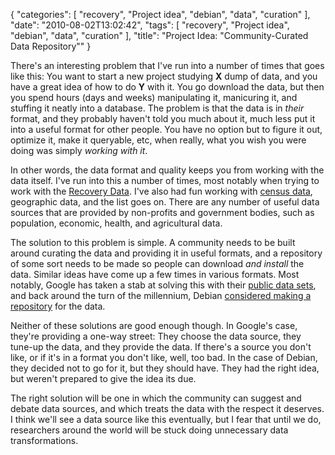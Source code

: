 {
    "categories": [
        "recovery", 
        "Project idea", 
        "debian", 
        "data", 
        "curation"
    ], 
    "date": "2010-08-02T13:02:42", 
    "tags": [
        "recovery", 
        "Project idea", 
        "debian", 
        "data", 
        "curation"
    ], 
    "title": "Project Idea: \"Community-Curated Data Repository\""
}

There's an interesting problem that I've run into a number of times that goes like this: You want to start a new project studying <strong>X</strong> dump of data, and you have a great idea of how to do <strong>Y</strong> with it. You go download the data, but then you spend hours (days and weeks) manipulating it, manicuring it, and stuffing it neatly into a database. The problem is that the data is in <em>their</em> format, and they probably haven't told you much about it, much less put it into a useful format for other people. You have no option but to figure it out, optimize it, make it queryable, etc, when really, what you wish you were doing was simply <em>working with it</em>.

In other words, the data format and quality keeps you from working with the data itself. I've run into this a number of times, most notably when trying to work with the <a href="http://www.recovery.gov/FAQ/Pages/DownLoadCenter.aspx" target="_blank">Recovery Data</a>. I've also had fun working with <a href="http://census.gov" target="_blank">census data</a>, geographic data, and the list goes on. There are any number of useful data sources that are provided by non-profits and government bodies, such as population, economic, health, and agricultural data.

The solution to this problem is simple. A community needs to be built around curating the data and providing it in useful formats, and a repository of some sort needs to be made so people can download <em>and install</em> the data. Similar ideas have come up a few times in various formats. Most notably, Google has taken a stab at solving this with their <a href="http://www.google.com/publicdata/home" target="_blank">public data sets</a>, and back around the turn of the millennium, Debian <a href="http://bugs.debian.org/cgi-bin/bugreport.cgi?bug=38902" target="_blank">considered making a repository</a> for the data.

Neither of these solutions are good enough though. In Google's case, they're providing a one-way street: They choose the data source, they tune-up the data, and they provide the data. If there's a source you don't like, or if it's in a format you don't like, well, too bad. In the case of Debian, they decided not to go for it, but they should have. They had the right idea, but weren't prepared to give the idea its due.

The right solution will be one in which the community can suggest and debate data sources, and which treats the data with the respect it deserves. I think we'll see a data source like this eventually, but I fear that until we do, researchers around the world will be stuck doing unnecessary data transformations.